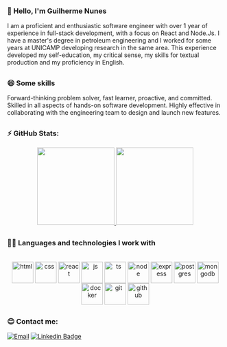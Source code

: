 ### 🤗 Hello, I'm Guilherme Nunes

I am a proficient and enthusiastic software engineer with over 1 year of experience in full-stack development, with a focus on React and Node.Js. I have a master's degree in petroleum engineering and I worked for some years at UNICAMP developing research in the same area. This experience developed my self-education, my critical sense, my skills for textual production and my proficiency in English.

##

### :smile: Some skills

Forward-thinking problem solver, fast learner, proactive, and committed. Skilled in all aspects of hands-on software development. Highly effective in collaborating with the engineering team to design and launch new features.

##

### ⚡ GitHub Stats:
<div align="center">
  <a href="https://github.com/Guilherme-NL">
  <img height="180em" src="https://github-readme-stats.vercel.app/api?username=Guilherme-NL&show_icons=true&theme=dracula"/>
  <img height="180em" src="https://github-readme-stats.vercel.app/api/top-langs/?username=Guilherme-NL&layout=compact&langs_count=7&theme=dracula"/>
  </a>
</div>

##

### 👨‍💻 Languages and technologies I work with

<div align="center" style="display: inline_block"><br>
  <img align="center" alt="html" height="50" width="50" src="https://cdn.jsdelivr.net/gh/devicons/devicon/icons/html5/html5-original-wordmark.svg" />
  <img align="center" alt="css" height="50" width="50" src="https://cdn.jsdelivr.net/gh/devicons/devicon/icons/css3/css3-original-wordmark.svg" />
  <img align="center" alt="react" height="50" width="50" src="https://cdn.jsdelivr.net/gh/devicons/devicon/icons/react/react-original-wordmark.svg" />
  <img align="center" alt="js" height="50" width="50" src="https://cdn.jsdelivr.net/gh/devicons/devicon/icons/javascript/javascript-original.svg" />
  <img align="center" alt="ts" height="50" width="50" src="https://cdn.jsdelivr.net/gh/devicons/devicon/icons/typescript/typescript-original.svg" />
  <img align="center" alt="node" height="50" width="50" src="https://cdn.jsdelivr.net/gh/devicons/devicon/icons/nodejs/nodejs-original.svg" />
  <img align="center" alt="express" height="50" width="50" src="https://cdn.jsdelivr.net/gh/devicons/devicon/icons/express/express-original.svg" />
  <img align="center" alt="postgres" height="50" width="50" src="https://cdn.jsdelivr.net/gh/devicons/devicon/icons/postgresql/postgresql-original-wordmark.svg" />
  <img align="center" alt="mongodb" height="50" width="50" src="https://cdn.jsdelivr.net/gh/devicons/devicon/icons/mongodb/mongodb-original-wordmark.svg" />
  <img align="center" alt="docker" height="50" width="50" src="https://cdn.jsdelivr.net/gh/devicons/devicon/icons/docker/docker-original-wordmark.svg" />
  <img align="center" alt="git" height="50" width="50" src="https://cdn.jsdelivr.net/gh/devicons/devicon/icons/git/git-original.svg" />
  <img align="center" alt="github" height="50" width="50" src="https://cdn.jsdelivr.net/gh/devicons/devicon/icons/github/github-original.svg" />
</div>

##

### 😊 Contact me:
<div align="left">

  [![Email](https://img.shields.io/badge/Gmail-D14836?style=for-the-badge&logo=gmail&logoColor=white)](mailto:guilherme.nunes.lopes@gmail.com)
  [![Linkedin Badge](https://img.shields.io/badge/LinkedIn-0077B5?style=for-the-badge&logo=linkedin&logoColor=white)](https://www.linkedin.com/in/guilherme-nl/)
</div>

